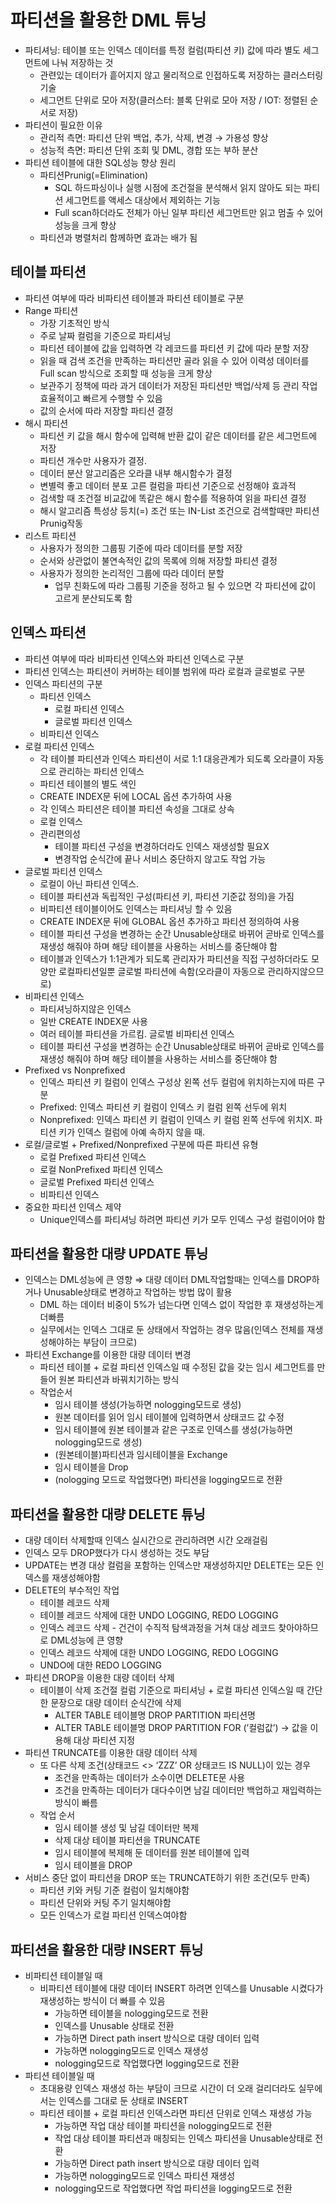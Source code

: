 # 파티션을 활용한 DML 튜닝

- 파티셔닝: 테이블 또는 인덱스 데이터를 특정 컬럼(파티션 키) 값에 따라 별도 세그먼트에 나눠 저장하는 것
    - 관련있는 데이터가 흩어지지 않고 물리적으로 인접하도록 저장하는 클러스터링 기술
    - 세그먼트 단위로 모아 저장(클러스터: 블록 단위로 모아 저장 / IOT: 정렬된 순서로 저장)
- 파티션이 필요한 이유
    - 관리적 측면: 파티션 단위 백업, 추가, 삭제, 변경 → 가용성 향상
    - 성능적 측면: 파티션 단위 조회 및 DML, 경합 또는 부하 분산
- 파티션 테이블에 대한 SQL성능 향상 원리
    - 파티션Prunig(=Elimination)
        - SQL 하드파싱이나 실행 시점에 조건절을 분석해서 읽지 않아도 되는 파티션 세그먼트를 액세스 대상에서 제외하는 기능
        - Full scan하더라도 전체가 아닌 일부 파티션 세그먼트만 읽고 멈출 수 있어 성능을 크게 향상
    - 파티션과 병렬처리 함께하면 효과는 배가 됨

## 테이블 파티션

- 파티션 여부에 따라 비파티션 테이블과 파티션 테이블로 구분
- Range 파티션
    - 가장 기초적인 방식
    - 주로 날짜 컬럼을 기준으로 파티셔닝
    - 파티션 테이블에 값을 입력하면 각 레코드를 파티션 키 값에 따라 분할 저장
    - 읽을 때 검색 조건을 만족하는 파티션만 골라 읽을 수 있어 이력성 데이터를 Full scan 방식으로 조회할 때 성능을 크게 향상
    - 보관주기 정책에 따라 과거 데이터가 저장된 파티션만 백업/삭제 등 관리 작업 효율적이고 빠르게 수행할 수 있음
    - 값의 순서에 따라 저장할 파티션 결정
- 해시 파티션
    - 파티션 키 값을 해시 함수에 입력해 반환 값이 같은 데이터를 같은 세그먼트에 저장
    - 파티션 개수만 사용자가 결정.
    - 데이터 분산 알고리즘은 오라클 내부 해시함수가 결정
    - 변별력 좋고 데이터 분포 고른 컬럼을 파티션 기준으로 선정해야 효과적
    - 검색할 때 조건절 비교값에 똑같은 해시 함수를 적용하여 읽을 파티션 결정
    - 해시 알고리즘 특성상 등치(=) 조건 또는 IN-List 조건으로 검색할때만 파티션Prunig작동
- 리스트 파티션
    - 사용자가 정의한 그룹핑 기준에 따라 데이터를 분할 저장
    - 순서와 상관없이 불연속적인 값의 목록에 의해 저장할 파티션 결정
    - 사용자가 정의한 논리적인 그룹에 따라 데이터 분할
        - 업무 친화도에 따라 그룹핑 기준을 정하고 될 수 있으면 각 파티션에 값이 고르게 분산되도록 함

## 인덱스 파티션

- 파티션 여부에 따라 비파티션 인덱스와 파티션 인덱스로 구분
- 파티션 인덱스는 파티션이 커버하는 테이블 범위에 따라 로컬과 글로벌로 구분
- 인덱스 파티션의 구분
    - 파티션 인덱스
        - 로컬 파티션 인덱스
        - 글로벌 파티션 인덱스
    - 비파티션 인덱스
- 로컬 파티션 인덱스
    - 각 테이블 파티션과 인덱스 파티션이 서로 1:1 대응관계가 되도록 오라클이 자동으로 관리하는 파티션 인덱스
    - 파티션 테이블의 별도 색인
    - CREATE INDEX문 뒤에 LOCAL 옵션 추가하여 사용
    - 각 인덱스 파티션은 테이블 파티션 속성을 그대로 상속
    - 로컬 인덱스
    - 관리편의성
        - 테이블 파티션 구성을 변경하더라도 인덱스 재생성할 필요X
        - 변경작업 순식간에 끝나 서비스 중단하지 않고도 작업 가능
- 글로벌 파티션 인덱스
    - 로컬이 아닌 파티션 인덱스.
    - 테이블 파티션과 독립적인 구성(파티션 키, 파티션 기준값 정의)을 가짐
    - 비파티션 테이블이어도 인덱스는 파티셔닝 할 수 있음
    - CREATE INDEX문 뒤에 GLOBAL 옵션 추가하고 파티션 정의하여 사용
    - 테이블 파티션 구성을 변경하는 순간 Unusable상태로 바뀌어 곧바로 인덱스를 재생성 해줘야 하며 해당 테이블을 사용하는 서비스를 중단해야 함
    - 테이블과 인덱스가 1:1관계가 되도록 관리자가 파티션을 직접 구성하더라도 모양만 로컬파티션일뿐 글로벌 파티션에 속함(오라클이 자동으로 관리하지않으므로)
- 비파티션 인덱스
    - 파티셔닝하지않은 인덱스
    - 일반 CREATE INDEX문 사용
    - 여러 테이블 파티션을 가르킴. 글로벌 비파티션 인덱스
    - 테이블 파티션 구성을 변경하는 순간 Unusable상태로 바뀌어 곧바로 인덱스를 재생성 해줘야 하며 해당 테이블을 사용하는 서비스를 중단해야 함
- Prefixed vs Nonprefixed
    - 인덱스 파티션 키 컬럼이 인덱스 구성상 왼쪽 선두 컬럼에 위치하는지에 따른 구분
    - Prefixed: 인덱스 파티션 키 컬럼이 인덱스 키 컬럼 왼쪽 선두에 위치
    - Nonprefixed: 인덱스 파티션 키 컬럼이 인덱스 키 컬럼 왼쪽 선두에 위치X. 파티션 키가 인덱스 컬럼에 아예 속하지 않을 때.
- 로컬/글로벌 + Prefixed/Nonprefixed 구분에 따른 파티션 유형
    - 로컬 Prefixed 파티션 인덱스
    - 로컬 NonPrefixed 파티션 인덱스
    - 글로벌 Prefixed 파티션 인덱스
    - 비파티션 인덱스
- 중요한 파티션 인덱스 제약
    - Unique인덱스를 파티셔닝 하려면 파티션 키가 모두 인덱스 구성 컬럼이어야 함

## 파티션을 활용한 대량 UPDATE 튜닝

- 인덱스는 DML성능에 큰 영향 ⇒ 대량 데이터 DML작업할때는 인덱스를 DROP하거나 Unusable상태로 변경하고 작업하는 방법 많이 활용
    - DML 하는 데이터 비중이 5%가 넘는다면 인덱스 없이 작업한 후 재생성하는게 더빠름
    - 실무에서는 인덱스 그대로 둔 상태에서 작업하는 경우 많음(인덱스 전체를 재생성해야하는 부담이 크므로)
- 파티션 Exchange를 이용한 대량 데이터 변경
    - 파티션 테이블 + 로컬 파티션 인덱스일 때 수정된 값을 갖는 임시 세그먼트를 만들어 원본 파티션과 바꿔치기하는 방식
    - 작업순서
        - 임시 테이블 생성(가능하면 nologging모드로 생성)
        - 원본 데이터를 읽어 임시 테이블에 입력하면서 상태코드 값 수정
        - 임시 테이블에 원본 테이블과 같은 구조로 인덱스를 생성(가능하면 nologging모드로 생성)
        - (원본테이블)파티션과 임시테이블을 Exchange
        - 임시 테이블을 Drop
        - (nologging 모드로 작업했다면) 파티션을 logging모드로 전환

## 파티션을 활용한 대량 DELETE 튜닝

- 대량 데이터 삭제할때 인덱스 실시간으로 관리하려면 시간 오래걸림
- 인덱스 모두 DROP했다가 다시 생성하는 것도 부담
- UPDATE는 변경 대상 컬럼을 포함하는 인덱스만 재생성하지만 DELETE는 모든 인덱스를 재생성해야함
- DELETE의 부수적인 작업
    - 테이블 레코드 삭제
    - 테이블 레코드 삭제에 대한 UNDO LOGGING, REDO LOGGING
    - 인덱스 레코드 삭제 - 건건이 수직적 탐색과정을 거쳐 대상 레코드 찾아야하므로 DML성능에 큰 영향
    - 인덱스 레코드 삭제에 대한 UNDO LOGGING, REDO LOGGING
    - UNDO에 대한 REDO LOGGING
- 파티션 DROP을 이용한 대량 데이터 삭제
    - 테이블이 삭제 조건절 컬럼 기준으로 파티셔닝 + 로컬 파티션 인덱스일 때 간단한 문장으로 대량 데이터 순식간에 삭제
        - ALTER TABLE 테이블명 DROP PARTITION 파티션명
        - ALTER TABLE 테이블명 DROP PARTITION FOR (’컬럼값’) → 값을 이용해 대상 파티션 지정
- 파티션 TRUNCATE를 이용한 대량 데이터 삭제
    - 또 다른 삭제 조건(상태코드 <> ‘ZZZ’ OR 상태코드 IS NULL)이 있는 경우
        - 조건을 만족하는 데이터가 소수이면 DELETE문 사용
        - 조건을 만족하는 데이터가 대다수이면 남길 데이터만 백업하고 재입력하는 방식이 빠름
    - 작업 순서
        - 임시 테이블 생성 및 남길 데이터만 복제
        - 삭제 대상 테이블 파티션을 TRUNCATE
        - 임시 테이블에 복제해 둔 데이터를 원본 테이블에 입력
        - 임시 테이블을 DROP
- 서비스 중단 없이 파티션을 DROP 또는 TRUNCATE하기 위한 조건(모두 만족)
    - 파티션 키와 커팅 기준 컬럼이 일치해야함
    - 파티션 단위와 커팅 주기 일치해야함
    - 모든 인덱스가 로컬 파티션 인덱스여야함

## 파티션을 활용한 대량 INSERT 튜닝

- 비파티션 테이블일 때
    - 비파티션 테이블에 대량 데이터 INSERT 하려면 인덱스를 Unusable 시켰다가 재생성하는 방식이 더 빠를 수 있음
        - 가능하면 테이블을 nologging모드로 전환
        - 인덱스를 Unusable 상태로 전환
        - 가능하면 Direct path insert 방식으로 대량 데이터 입력
        - 가능하면 nologging모드로 인덱스 재생성
        - nologging모드로 작업했다면 logging모드로 전환
- 파티션 테이블일 때
    - 초대용량 인덱스 재생성 하는 부담이 크므로 시간이 더 오래 걸리더라도 실무에서는 인덱스를 그대로 둔 상태로 INSERT
    - 파티션 테이블 + 로컬 파티션 인덱스라면 파티션 단위로 인덱스 재생성 가능
        - 가능하면 작업 대상 테이블 파티션을 nologging모드로 전환
        - 작업 대상 테이블 파티션과 매칭되는 인덱스 파티션을 Unusable상태로 전환
        - 가능하면 Direct path insert 방식으로 대량 데이터 입력
        - 가능하면 nologging모드로 인덱스 파티션 재생성
        - nologging모드로 작업했다면 작업 파티션을 logging모드로 전환
